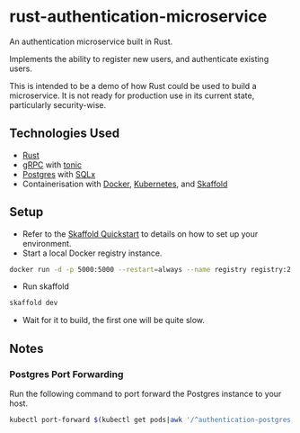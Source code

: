 # rust-authentication-microservice

An authentication microservice built in Rust.

Implements the ability to register new users, and authenticate existing users.

This is intended to be a demo of how Rust could be used to build a microservice. It is not ready for production use in its current state, particularly security-wise.

## Technologies Used

*  [Rust](https://rust-lang.org)
*  [gRPC](https://grpc.io/) with [tonic](https://github.com/hyperium/tonic)
*  [Postgres](https://www.postgresql.org/) with [SQLx](https://github.com/launchbadge/sqlx)
*  Containerisation with [Docker](https://www.docker.com/), [Kubernetes](https://kubernetes.io/), and [Skaffold](https://github.com/GoogleContainerTools/skaffold)

## Setup

*  Refer to the [Skaffold Quickstart](https://skaffold.dev/docs/quickstart/) to details on how to set up your environment.
*  Start a local Docker registry instance.

```sh
docker run -d -p 5000:5000 --restart=always --name registry registry:2
```

*  Run skaffold

```sh
skaffold dev
```

*  Wait for it to build, the first one will be quite slow.

## Notes

### Postgres Port Forwarding

Run the following command to port forward the Postgres instance to your host.

```sh
kubectl port-forward $(kubectl get pods|awk '/^authentication-postgres.*Running/{print$1}'|head) 5432:5432
```
